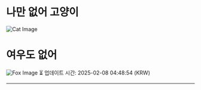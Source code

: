 
# 나만 없어 고양이

![Cat Image](https://cdn2.thecatapi.com/images/qzmA6FAUs.jpg)

# 여우도 없어
![Fox Image](https://randomfox.ca/images/28.jpg)
⏳ 업데이트 시간: 2025-02-08 04:48:54 (KRW)

---
